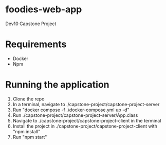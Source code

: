 # foodies-web-app
Dev10 Capstone Project

Requirements
====================================
* Docker
* Npm

Running the application
====================================
1. Clone the repo
2. In a terminal, navigate to ./capstone-project/capstone-project-server
3. Run "docker compose -f .\docker-compose.yml up -d"
4. Run ./capstone-project/capstone-project-server/App.class
5. Navigate to ./capstone-project/capstone-project-client in the terminal
6. Install the project in ./capstone-project/capstone-project-client with "npm install"
7. Run "npm start"

